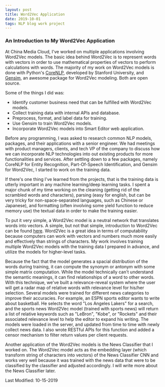 ```yaml
---
layout: post
title: Word2Vec Application
date: 2019-10-01
tags: NLP blog work project
---
```


### An Introduction to My Word2Vec Application

At China Media Cloud, I've worked on multiple applications involving Word2Vec models. The basic idea behind Word2Vec is to represent words with vectors in order to use mathematical properties of vectors to perform calculations with words. The majority of my work on Word2Vec models is done with Python's [CoreNLP](https://stanfordnlp.github.io/CoreNLP/), developed by Stanford University, and [Gensim](https://radimrehurek.com/gensim/), an awesome package for Word2Vec modeling. Both are open source.

Some of the things I did was:
  * Identify customer business need that can be fulfilled with Word2Vec models.
  * Collect training data with internal APIs and database.
  * Preprocess, format, and label data for training.
  * Use Gensim to train Word2Vec models.
  * Incorporate Word2Vec models into Smart Editor web application.

Before any programming, I was asked to research common NLP models, packages, and their applications with a senior engineer. We had meetings with product managers, clients, and tech VP of the company to discuss how we can incorporate NLP technologies into out existing products for more functionalities and services. After settling down to a few packages, namely CoreNLP for Entity Recognition, Part-Of-Speech Identification, and Gensim for Word2Vec, I started to work on the training data.

If there's one thing I've learned from the projects, that is the training data is utterly important in any machine learning/deep learning tasks. I spent a major chunk of my time working on the cleaning (getting rid of the scrambled words and characters), parsing (easy for english, but can be very tricky for non-space-separated languages, such as Chinese or Japanese), and formatting (often involving some yield function to reduce memory use) the textual data in order to make the training easier.

To put it very simple, a Word2Vec model is a neutral network that translates words into vectors. A simple, but not that simple, introduction to Word2Vec can be found [here](https://skymind.ai/wiki/word2vec). Word2Vec is a great idea in terms of computability because computers can work with vectors and numbers much more easily and effectively than strings of characters. My work involves training multiple Word2Vec models with the training data I prepared in advance, and utilize the models for higher-level tasks.

Because the fact that the model generates a spacial distribution of the words during training, it can compute the synonym or antonym with some simple matrix computation. While the model technically can't understand the semantic meanings, it can find relationships of a word to other words. With this technique, we've built a relevance-reveal system where the user will get a radar map of relative words with relevance level for his/her selection. Several models were trained for different news categories to improve their accuracies. For example, an ESPN sports editor wants to write about basketball. He selects the word "Los Angeles Lakers" for a search, and the sports news Word2Vec model (trained with sports news) will return a list of relative keywords such as "LeBron", "Kobe", or "Rockets" and their associated relevance level to help the editor to expand his writing. The models were loaded in the server, and updated from time to time with newly collect news data. I also wrote RESTful APIs for this function and added a censor mechanism to filter return values per client requests.

Another application of the Word2Vec models is the News Classifier that I worked on. The Word2Vec model acts as the embedding layer (which transform string of characters into vectors) of the News Classifier CNN and works very well because it was trained with the news data that were to be classified by the classifier and adjusted accordingly. I will write more about the News Classifier later.


Last Modified: 10-15-2019
